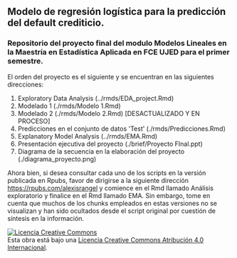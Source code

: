 ## Modelo de regresión logística para la predicción del default crediticio.
### Repositorio del proyecto final del modulo Modelos Lineales en la Maestría en Estadística Aplicada en FCE UJED para el primer semestre.


El orden del proyecto es el siguiente y se encuentran en las siguientes direcciones:

1. Exploratory Data Analysis (../rmds/EDA_project.Rmd)
2. Modelado 1 (./rmds/Modelo 1.Rmd)
3. Modelado 2 (./rmds/Modelo 2.Rmd) [DESACTUALIZADO Y EN PROCESO]
4. Predicciones en el conjunto de datos 'Test' (./rmds/Predicciones.Rmd)
5. Explanatory Model Analysis (../rmds/EMA.Rmd)
6. Presentación ejecutiva del proyecto (./brief/Proyecto FInal.ppt)
7. Diagrama de la secuencia en la elaboración del proyecto (./diagrama_proyecto.png)


Ahora bien, si desea consultar cada uno de los scripts en la versión publicada en Rpubs, favor de dirigirse a la siguiente dirección https://rpubs.com/alexisrangel y comience en el Rmd llamado Análisis exploratorio y finalice en el Rmd llamado EMA. Sin embargo, tome en cuenta que muchos de los chunks empleados en estas versiones no se visualizan y han sido ocultados desde el script original por cuestión de síntesis en la información.


<a rel="license" href="http://creativecommons.org/licenses/by/4.0/"><img alt="Licencia Creative Commons" style="border-width:0" src="https://i.creativecommons.org/l/by/4.0/88x31.png" /></a><br />Esta obra está bajo una <a rel="license" href="http://creativecommons.org/licenses/by/4.0/">Licencia Creative Commons Atribución 4.0 Internacional</a>.
